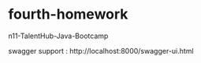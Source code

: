 # fourth-homework
n11-TalentHub-Java-Bootcamp

swagger support : http://localhost:8000/swagger-ui.html
